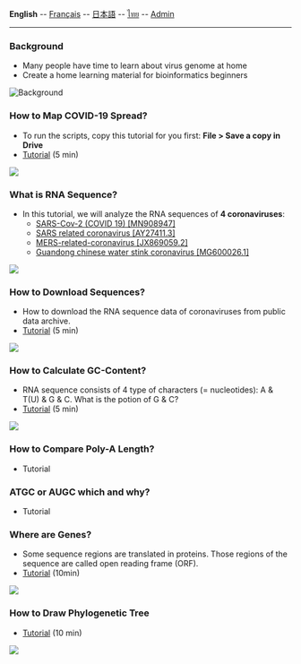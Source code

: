 
**English** -- [Français]() -- [日本語](./ja/index.md) -- [ไทย]() -- [Admin]()

***

### Background

* Many people have time to learn about virus genome at home
* Create a home learning material for bioinformatics beginners

![Background](https://user-images.githubusercontent.com/4862919/78474337-132c4e00-776e-11ea-86da-6f09aaa1aef8.jpg)

### How to Map COVID-19 Spread?

* To run the scripts, copy this tutorial for you first: **File > Save a copy in Drive**
* [Tutorial](https://colab.research.google.com/drive/1vTdhtYk1H7KyPrpL-5NEFzstwAcglt_F) (5 min)

![](https://user-images.githubusercontent.com/4862919/78878771-20eb1780-7a7d-11ea-85da-71049fea984e.jpg)

### What is RNA Sequence?
* In this tutorial, we will analyze the RNA sequences of **4 coronaviruses**:
  * [SARS-Cov-2 (COVID 19) [MN908947]](https://www.ncbi.nlm.nih.gov/nuccore/MN908947)
  * [SARS related coronavirus [AY27411.3]](https://www.ncbi.nlm.nih.gov/nuccore/AY274119.3)
  * [MERS-related-coronavirus [JX869059.2]](https://www.ncbi.nlm.nih.gov/nuccore/JX869059.2)
  * [Guandong chinese water stink coronavirus [MG600026.1]](https://www.ncbi.nlm.nih.gov/nuccore/MG600026.1)

![](https://user-images.githubusercontent.com/4862919/78664676-b4e2a500-78fe-11ea-82da-ade58ad0813c.jpg)

### How to Download Sequences?

* How to download the RNA sequence data of coronaviruses from public data archive.
* [Tutorial](https://colab.research.google.com/drive/1P1LUYI2EU61MDIgnbXkXazLP-5DPgC-C) (5 min)

![](https://user-images.githubusercontent.com/4862919/78663059-b2328080-78fb-11ea-8b13-0f78289c9236.jpg)

### How to Calculate GC-Content?

* RNA sequence consists of 4 type of characters (= nucleotides): A & T(U) & G & C. What is the potion of G & C?
* [Tutorial](https://colab.research.google.com/drive/1cmfQFgn14-37GVxsxU6XyTOkEZk1K-kq) (5 min)

![](https://user-images.githubusercontent.com/4862919/78663068-b52d7100-78fb-11ea-92c1-8e68a9377a81.jpg)

### How to Compare Poly-A Length?

* Tutorial

### ATGC or AUGC which and why?

* Tutorial

### Where are Genes?

* Some sequence regions are translated in proteins. Those regions of the sequence are called open reading frame (ORF).
* [Tutorial](https://colab.research.google.com/drive/12TAWmim-YEssdVmVIHSdFxnbSCV7Izpt) (10min)

![](https://user-images.githubusercontent.com/4862919/78889076-31a38980-7a8d-11ea-861c-9ab4c4026343.jpg)

### How to Draw Phylogenetic Tree

* [Tutorial](https://colab.research.google.com/drive/1QphyaAO3RkqmYtYfPr7TOJe-B-gNO7Qc) (10 min)

![](https://user-images.githubusercontent.com/4862919/78868580-630c5d00-7a6d-11ea-92f3-f16dd7060dd1.jpg)

